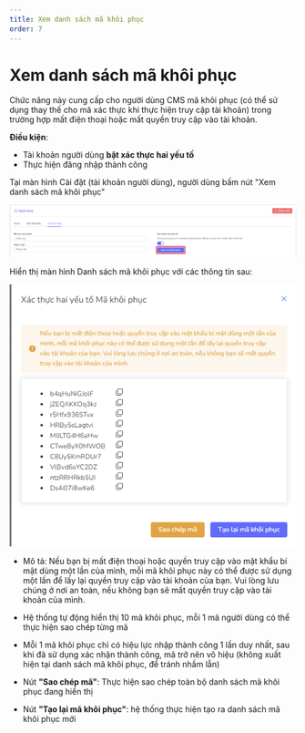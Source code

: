 ```yaml
---
title: Xem danh sách mã khôi phục
order: 7
---
```


# **Xem danh sách mã khôi phục**

Chức năng này cung cấp cho người dùng CMS mã khôi phục (có thể sử dụng thay thế cho mã xác thực khi thực hiện truy cập tài khoản) trong trường hợp mất điện thoại hoặc mất quyền truy cập vào tài khoản.

**Điều kiện**: 

- Tài khoản người dùng **bật xác thực hai yếu tố**
- Thực hiện đăng nhập thành công 

Tại màn hình Cài đặt (tài khoản người dùng), người dùng bấm nút "Xem danh sách mã khôi phục"

![](../images/../../../images/view-recovery-code.png)

Hiển thị màn hình Danh sách mã khôi phục với các thông tin sau:

![](../images/../../../images/view-recovery-code-2.png)

- Mô tả: Nếu bạn bị mất điện thoại hoặc quyền truy cập vào mật khẩu bí mật dùng một lần của mình, mỗi mã khôi phục này có thể được sử dụng một lần để lấy lại quyền truy cập vào tài khoản của bạn. Vui lòng lưu chúng ở nơi an toàn, nếu không bạn sẽ mất quyền truy cập vào tài khoản của mình.

- Hệ thống tự động hiển thị 10 mã khôi phục, mỗi 1 mã người dùng có thể thực hiện sao chép từng mã
- Mỗi 1 mã khôi phục chỉ có hiệu lực nhập thành công 1 lần duy nhất, sau khi đã sử dụng xác nhận thành công, mã trở nên vô hiệu (không xuất hiện tại danh sách mã khôi phục, để tránh nhầm lẫn)

- Nút **"Sao chép mã"**: Thực hiện sao chép toàn bộ danh sách mã khôi phục đang hiển thị
- Nút **"Tạo lại mã khôi phục"**: hệ thống thực hiện tạo ra danh sách mã khôi phục mới 